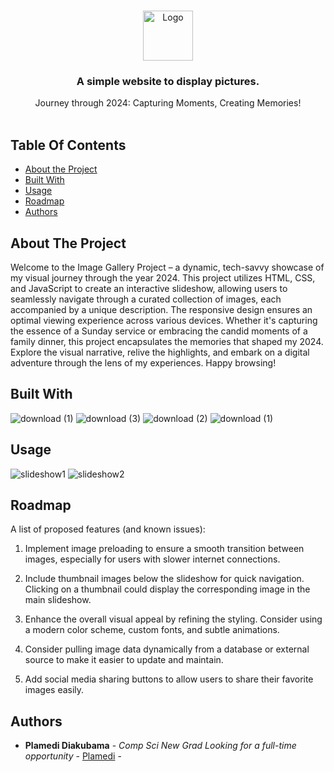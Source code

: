 <br/>
<p align="center">
  <a href="https://github.com/PlamediD/slideshowapp">
    <img src="" alt="Logo" width="80" height="80">
  </a>

  <h3 align="center">A simple website to display pictures. </h3>

  <p align="center">
    Journey through 2024: Capturing Moments, Creating Memories!
    <br/>
    <br/>
    
  </p>
</p>



## Table Of Contents

* [About the Project](#about-the-project)
* [Built With](#built-with)
* [Usage](#usage)
* [Roadmap](#roadmap)
* [Authors](#authors)

## About The Project

Welcome to the Image Gallery Project – a dynamic, tech-savvy showcase of my visual journey through the year 2024. This project utilizes HTML, CSS, and JavaScript to create an interactive slideshow, 
allowing users to seamlessly navigate through a curated collection of images, each accompanied by a unique description. 
The responsive design ensures an optimal viewing experience across various devices. Whether it's capturing the essence of a Sunday service or embracing the candid moments of a family dinner, 
this project encapsulates the memories that shaped my 2024. Explore the visual narrative, relive the highlights, and embark on a digital adventure through the lens of my experiences. Happy browsing!



## Built With


![download (1)](https://github.com/PlamediD/slideshow-app/assets/87151146/772fd206-b53f-4d8a-a769-5aac03b41d0c)
![download (3)](https://github.com/PlamediD/slideshow-app/assets/87151146/f0c56b1a-86e5-406d-a3c3-75bc17b73bd3)
![download (2)](https://github.com/PlamediD/slideshow-app/assets/87151146/3509f31d-3745-4e80-9321-91b9927e495c)
![download (1)](https://github.com/PlamediD/slideshow-app/assets/87151146/7af63037-0770-47e1-9900-c551a51050ea)


## Usage
![slideshow1](https://github.com/PlamediD/slideshow-app/assets/87151146/17596387-83ce-4fe7-a3a5-3c9bc5f22602)
![slideshow2](https://github.com/PlamediD/slideshow-app/assets/87151146/9dca9d46-b910-4e50-bec4-e32aa4fba084)



## Roadmap

A list of proposed features (and known issues):


1. Implement image preloading to ensure a smooth transition between images, especially for users with slower internet connections.


2. Include thumbnail images below the slideshow for quick navigation. Clicking on a thumbnail could display the corresponding image in the main slideshow.


3. Enhance the overall visual appeal by refining the styling. Consider using a modern color scheme, custom fonts, and subtle animations.


4. Consider pulling image data dynamically from a database or external source to make it easier to update and maintain.


5. Add social media sharing buttons to allow users to share their favorite images easily.





## Authors

* **Plamedi Diakubama** - *Comp Sci New Grad Looking for a full-time opportunity* - [Plamedi](https://github.com/PlamediD/) - 




